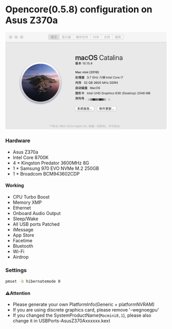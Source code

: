# Opencore(0.5.8) configuration on Asus Z370a

![About My Mac](about.png)

### Hardware

- Asus Z370a
- Intel Core 8700K
- 4 * Kingston Predator 3600MHz 8G
- 1 * Samsung 970 EVO NVMe M.2 250GB
- 1 * Broadcom BCM943602CDP

#### Working

- CPU Turbo Boost
- Memory XMP
- Ethernet
- Onboard Audio Output
- Sleep/Wake
- All USB ports Patched
- iMessage
- App Store
- Facetime
- Bluetooth
- Wi-Fi
- Airdrop

### Settings

```bash
pmset -b hibernatemode 0
```


#### ⚠️Attention

- Please generate your own PlatformInfo(Generic + platformNVRAM)
- If you are using discrete graphics card, please remove '-wegnoegpu'
- If you changed the SystemProductName(`Macmini8,1`), please also change it in USBPorts-AsusZ370Axxxxxx.kext